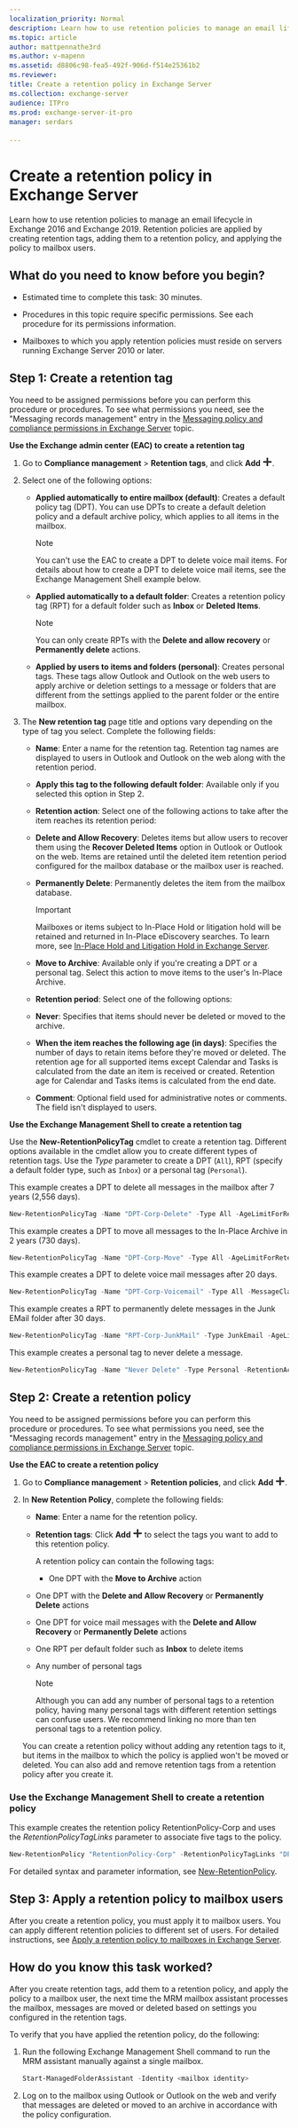 ```yaml
---
localization_priority: Normal
description: Learn how to use retention policies to manage an email lifecycle in Exchange Server. Retention policies are applied by creating retention tags, adding them to a retention policy, and applying the policy to mailbox users.
ms.topic: article
author: mattpennathe3rd
ms.author: v-mapenn
ms.assetid: d8806c98-fea5-492f-906d-f514e25361b2
ms.reviewer:
title: Create a retention policy in Exchange Server
ms.collection: exchange-server
audience: ITPro
ms.prod: exchange-server-it-pro
manager: serdars

---
```


# Create a retention policy in Exchange Server

Learn how to use retention policies to manage an email lifecycle in Exchange 2016 and Exchange 2019. Retention policies are applied by creating retention tags, adding them to a retention policy, and applying the policy to mailbox users.

## What do you need to know before you begin?

- Estimated time to complete this task: 30 minutes.

- Procedures in this topic require specific permissions. See each procedure for its permissions information.

- Mailboxes to which you apply retention policies must reside on servers running Exchange Server 2010 or later.

## Step 1: Create a retention tag

You need to be assigned permissions before you can perform this procedure or procedures. To see what permissions you need, see the "Messaging records management" entry in the [Messaging policy and compliance permissions in Exchange Server](../../permissions/feature-permissions/policy-and-compliance-permissions.md) topic.

 **Use the Exchange admin center (EAC) to create a retention tag**

1. Go to **Compliance management** \> **Retention tags**, and click **Add** ![Add icon](../../media/ITPro_EAC_AddIcon.png).

2. Select one of the following options:

   - **Applied automatically to entire mailbox (default)**: Creates a default policy tag (DPT). You can use DPTs to create a default deletion policy and a default archive policy, which applies to all items in the mailbox.

     > [!NOTE]
     > You can't use the EAC to create a DPT to delete voice mail items. For details about how to create a DPT to delete voice mail items, see the Exchange Management Shell example below.

   - **Applied automatically to a default folder**: Creates a retention policy tag (RPT) for a default folder such as **Inbox** or **Deleted Items**.

     > [!NOTE]
     > You can only create RPTs with the **Delete and allow recovery** or **Permanently delete** actions.

   - **Applied by users to items and folders (personal)**: Creates personal tags. These tags allow Outlook and Outlook on the web users to apply archive or deletion settings to a message or folders that are different from the settings applied to the parent folder or the entire mailbox.

3. The **New retention tag** page title and options vary depending on the type of tag you select. Complete the following fields:

   - **Name**: Enter a name for the retention tag. Retention tag names are displayed to users in Outlook and Outlook on the web along with the retention period.

   - **Apply this tag to the following default folder**: Available only if you selected this option in Step 2.

   - **Retention action**: Select one of the following actions to take after the item reaches its retention period:

   - **Delete and Allow Recovery**: Deletes items but allow users to recover them using the **Recover Deleted Items** option in Outlook or Outlook on the web. Items are retained until the deleted item retention period configured for the mailbox database or the mailbox user is reached.

   - **Permanently Delete**: Permanently deletes the item from the mailbox database.

     > [!IMPORTANT]
     > Mailboxes or items subject to In-Place Hold or litigation hold will be retained and returned in In-Place eDiscovery searches. To learn more, see [In-Place Hold and Litigation Hold in Exchange Server](../../policy-and-compliance/holds/holds.md).

   - **Move to Archive**: Available only if you're creating a DPT or a personal tag. Select this action to move items to the user's In-Place Archive.

   - **Retention period**: Select one of the following options:

   - **Never**: Specifies that items should never be deleted or moved to the archive.

   - **When the item reaches the following age (in days)**: Specifies the number of days to retain items before they're moved or deleted. The retention age for all supported items except Calendar and Tasks is calculated from the date an item is received or created. Retention age for Calendar and Tasks items is calculated from the end date.

   - **Comment**: Optional field used for administrative notes or comments. The field isn't displayed to users.

 **Use the Exchange Management Shell to create a retention tag**

Use the **New-RetentionPolicyTag** cmdlet to create a retention tag. Different options available in the cmdlet allow you to create different types of retention tags. Use the _Type_ parameter to create a DPT (`All`), RPT (specify a default folder type, such as `Inbox`) or a personal tag (`Personal`).

This example creates a DPT to delete all messages in the mailbox after 7 years (2,556 days).

```PowerShell
New-RetentionPolicyTag -Name "DPT-Corp-Delete" -Type All -AgeLimitForRetention 2556 -RetentionAction DeleteAndAllowRecovery
```

This example creates a DPT to move all messages to the In-Place Archive in 2 years (730 days).

```PowerShell
New-RetentionPolicyTag -Name "DPT-Corp-Move" -Type All -AgeLimitForRetention 730 -RetentionAction MoveToArchive
```

This example creates a DPT to delete voice mail messages after 20 days.

```PowerShell
New-RetentionPolicyTag -Name "DPT-Corp-Voicemail" -Type All -MessageClass Voicemail -AgeLimitForRetention 20 -RetentionAction DeleteAndAllowRecovery
```

This example creates a RPT to permanently delete messages in the Junk EMail folder after 30 days.

```PowerShell
New-RetentionPolicyTag -Name "RPT-Corp-JunkMail" -Type JunkEmail -AgeLimitForRetention 30 -RetentionAction PermanentlyDelete
```

This example creates a personal tag to never delete a message.

```PowerShell
New-RetentionPolicyTag -Name "Never Delete" -Type Personal -RetentionAction DeleteAndAllowRecovery -RetentionEnabled $false
```

## Step 2: Create a retention policy

You need to be assigned permissions before you can perform this procedure or procedures. To see what permissions you need, see the "Messaging records management" entry in the [Messaging policy and compliance permissions in Exchange Server](../../permissions/feature-permissions/policy-and-compliance-permissions.md) topic.

 **Use the EAC to create a retention policy**

1. Go to **Compliance management** \> **Retention policies**, and click **Add** ![Add icon](../../media/ITPro_EAC_AddIcon.png).

2. In **New Retention Policy**, complete the following fields:

   - **Name**: Enter a name for the retention policy.

   - **Retention tags**: Click **Add** ![Add icon](../../media/ITPro_EAC_AddIcon.png) to select the tags you want to add to this retention policy.

     A retention policy can contain the following tags:

     - One DPT with the **Move to Archive** action

    - One DPT with the **Delete and Allow Recovery** or **Permanently Delete** actions

    - One DPT for voice mail messages with the **Delete and Allow Recovery** or **Permanently Delete** actions

    - One RPT per default folder such as **Inbox** to delete items

    - Any number of personal tags

      > [!NOTE]
      > Although you can add any number of personal tags to a retention policy, having many personal tags with different retention settings can confuse users. We recommend linking no more than ten personal tags to a retention policy.

   You can create a retention policy without adding any retention tags to it, but items in the mailbox to which the policy is applied won't be moved or deleted. You can also add and remove retention tags from a retention policy after you create it.

### Use the Exchange Management Shell to create a retention policy

This example creates the retention policy RetentionPolicy-Corp and uses the _RetentionPolicyTagLinks_ parameter to associate five tags to the policy.

```PowerShell
New-RetentionPolicy "RetentionPolicy-Corp" -RetentionPolicyTagLinks "DPT-Corp-Delete","DPT-Corp-Move","DPT-Corp-Voicemail","RPT-Corp-JunkMail","Never Delete"
```

For detailed syntax and parameter information, see [New-RetentionPolicy](https://docs.microsoft.com/powershell/module/exchange/policy-and-compliance-retention/new-retentionpolicy).

## Step 3: Apply a retention policy to mailbox users

After you create a retention policy, you must apply it to mailbox users. You can apply different retention policies to different set of users. For detailed instructions, see [Apply a retention policy to mailboxes in Exchange Server](apply-retention-policies-to-mailboxes.md).

## How do you know this task worked?

After you create retention tags, add them to a retention policy, and apply the policy to a mailbox user, the next time the MRM mailbox assistant processes the mailbox, messages are moved or deleted based on settings you configured in the retention tags.

To verify that you have applied the retention policy, do the following:

1. Run the following Exchange Management Shell command to run the MRM assistant manually against a single mailbox.

   ```PowerShell
   Start-ManagedFolderAssistant -Identity <mailbox identity>
   ```

2. Log on to the mailbox using Outlook or Outlook on the web and verify that messages are deleted or moved to an archive in accordance with the policy configuration.
